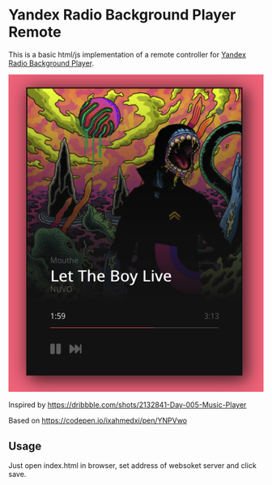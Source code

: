 # Yandex Radio Background Player Remote

This is a basic html/js implementation of a remote controller for [Yandex Radio Background Player](https://github.com/ivanrussu/yandex_radio_background_player).

![Image of Yaktocat](./screenshot.jpg)


Inspired by https://dribbble.com/shots/2132841-Day-005-Music-Player

Based on https://codepen.io/ixahmedxi/pen/YNPVwo

## Usage

Just open index.html in browser, set address of websoket server and click save.
